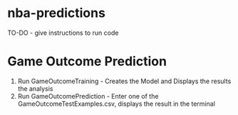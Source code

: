 # nba-predictions
 
TO-DO - give instructions to run code

# Game Outcome Prediction
1. Run GameOutcomeTraining - Creates the Model and Displays the results the analysis
2. Run GameOutcomePrediction - Enter one of the GameOutcomeTestExamples.csv, displays the result in the terminal
